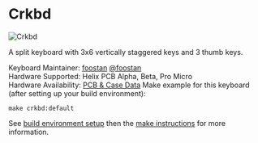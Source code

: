 Crkbd
===

![Crkbd]()

A split keyboard with 3x6 vertically staggered keys and 3 thumb keys.

Keyboard Maintainer: [foostan](https://github.com/foostan/) [@foostan](https://twitter.com/foostan)  
Hardware Supported: Helix PCB Alpha, Beta, Pro Micro  
Hardware Availability: [PCB & Case Data](https://github.com/foostan/crkbd)
Make example for this keyboard (after setting up your build environment):

    make crkbd:default

See [build environment setup](https://docs.qmk.fm/build_environment_setup.html) then the [make instructions](https://docs.qmk.fm/make_instructions.html) for more information.
